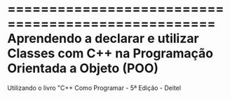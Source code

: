 ===================================================
Aprendendo a declarar e utilizar Classes com C++
na Programação Orientada a Objeto (POO)
===================================================

Utilizando o livro "C++ Como Programar - 5ª Edição - Deitel